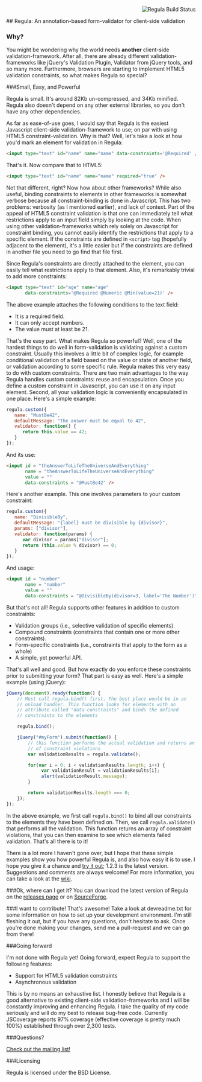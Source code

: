 <p align="right">
   <img src="https://travis-ci.org/vivin/regula.png" alt="Regula Build Status" />
</p>
## Regula: An annotation-based form-validator for client-side validation

### Why?

You might be wondering why the world needs **another** client-side validation-framework. After all, there are already different validation-frameworks like jQuery's Validation Plugin, Validator from jQuery tools, and so many  more. Furthermore, browsers are starting to implement HTML5 validation constraints, so what makes Regula so special?

###Small, Easy, and Powerful

Regula is small. It's around 82Kb un-compressed, and 34Kb minified. Regula also doesn't depend on any other external libraries, so you don't have any other dependencies.

As far as ease-of-use goes, I would say that Regula is the easiest Javascript client-side validation-framework to use; on par with using HTML5 constraint-validation. Why is that? Well, let's take a look at how you'd mark an element for validation in Regula:

```html
<input type="text" id="name" name="name" data-constraints='@Required' />
```

That's it. Now compare that to HTML5:

```html
<input type="text" id="name" name="name" required="true" />
```

Not that different, right? Now how about other frameworks? While also useful, binding constraints to elements in other frameworks is somewhat verbose because all constraint-binding is done in Javascript. This has two problems: verbosity (as I mentioned earlier), and lack of context. Part of the appeal of HTML5 constraint validation is that one can immediately tell what restrictions apply to an input field simply by looking at the code. When using other validation-frameworks which rely solely on Javascript for constraint binding, you cannot easily identify the restrictions that apply to a specific element. If the constraints are defined in `<script>` tag (hopefully adjacent to the element), it's a little easier but if the constraints are defined in another file you need to go find that file first.

Since Regula's constraints are directly attached to the element, you can easily tell what restrictions apply to that element. Also, it's remarkably trivial to add more constraints:

```html
<input type="text" id="age" name="age" 
       data-constraints='@Required @Numeric @Min(value=21)' />
```

The above example attaches the following conditions to the text field:

 - It is a required field.
 - It can only accept numbers.
 - The value must at least be 21.

That's the easy part. What makes Regula so powerful? Well, one of the hardest things to do well in form-validation is validating against a custom constraint. Usually this involves a little bit of complex logic, for example conditional validation of a field based on the value or state of another field, or validation according to some specific rule. Regula makes this very easy to do with custom constraints. There are two main advantages to the way Regula handles custom constraints: reuse and encapsulation. Once you define a custom constraint in Javascript, you can use it on any input element. Second, all your validation logic is conveniently encapsulated in one place. Here's a simple example:

```js
regula.custom({
   name: "MustBe42",
   defaultMessage: "The answer must be equal to 42",
   validator: function() {
      return this.value == 42;
   }
});
```

And its use:

```html
<input id = "theAnswerToLifeTheUniverseAndEverything" 
       name = "theAnswerToLifeTheUniverseAndEverything" 
       value = ""
       data-constraints = "@MustBe42" />
```

Here's another example. This one involves parameters to your custom constraint:

```js
regula.custom({
   name: "DivisibleBy",
   defaultMessage: "{label} must be divisible by {divisor}",
   params: ["divisor"],
   validator: function(params) {
      var divisor = params["divisor"];
      return (this.value % divisor) == 0;
   }
});
```

And usage:

```html
<input id = "number" 
       name = "number" 
       value = ""
       data-constraints = "@DivisibleBy(divisor=3, label='The Number')" />
```

But that's not all! Regula supports other features in addition to custom constraints:

 - Validation groups (i.e., selective validation of specific elements).
 - Compound constraints (constraints that contain one or more other constraints).
 - Form-specific constraints (i.e., constraints that apply to the form as a whole)
 - A simple, yet powerful API.

That's all well and good. But how exactly do you enforce these constraints prior to submitting your form? That part is easy as well. Here's a simple example (using jQuery):

```js
jQuery(document).ready(function() {
    // Must call regula.bind() first. The best place would be in an
    // onload handler. This function looks for elements with an
    // attribute called "data-constraints" and binds the defined
    // constraints to the elements

    regula.bind(); 

    jQuery("#myForm").submit(function() {
        // this function performs the actual validation and returns an array
        // of constraint violations
        var validationResults = regula.validate();

        for(var i = 0; i < validationResults.length; i++) {
             var validationResult = validationResults[i];
             alert(validationResult.message);
        }

        return validationResults.length === 0;
    });
});
```

In the above example, we first call `regula.bind()` to bind all our constraints to the elements they have been defined on. Then, we call `regula.validate()` that performs all the validation. This function returns an array of constraint violations, that you can then examine to see which elements failed validation. That's all there is to it!

There is a lot more I haven't gone over, but I hope that these simple examples show you how powerful Regula is, and also how easy it is to use. I hope you give it a chance and [try it out](https://github.com/vivin/regula/downloads); 1.2.3 is the latest version. Suggestions and comments are always welcome! For more information, you can take a look at the [wiki](https://github.com/vivin/regula/wiki).

###Ok, where can I get it?
You can download the latest version of Regula on the [releases page](https://github.com/vivin/regula/releases) or on [SourceForge](http://sourceforge.net/projects/regula/?source=directory).

###I want to contribute!
That's awesome! Take a look at devreadme.txt for some information on how to set up your development environment. I'm still fleshing it out, but if you have any questions, don't hesitate to ask. Once you're done making your changes, send me a pull-request and we can go from there!

###Going forward

I'm not done with Regula yet! Going forward, expect Regula to support the following features:

 - Support for HTML5 validation constraints
 - Asynchronous validation

This is by no means an exhaustive list. I honestly believe that Regula is a good alternative to existing client-side validation-frameworks and I will be constantly improving and enhancing Regula. I take the quality of my code seriously and will do my best to release bug-free code. Currently JSCoverage reports 97% coverage (effective coverage is pretty much 100%) established through over 2,300 tests.

###Questions?

[Check out the mailing list!](https://groups.google.com/d/forum/regula-validation?fromplusone=1)

###Licensing

Regula is licensed under the BSD License.
